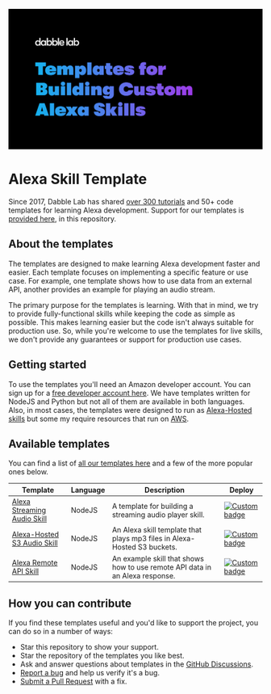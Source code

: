 ![Cover Image](./assets/cover.png)

# Alexa Skill Template

Since 2017, Dabble Lab has shared [over 300 tutorials](https://youtube.com/dabblelab) and 50+ code templates for learning Alexa development. Support for our templates is [provided here](https://github.com/dabblelab/alexa-skill-templates/discussions), in this repository. 

## About the templates

The templates are designed to make learning Alexa development faster and easier. Each template focuses on implementing a specific feature or use case. For example, one template shows how to use data from an external API, another provides an example for playing an audio stream. 

The primary purpose for the templates is learning. With that in mind, we try to provide fully-functional skills while keeping the code as simple as possible. This makes learning easier but the code isn't always suitable for production use. So, while you're welcome to use the templates for live skills, we don't provide any guarantees or support for production use cases.

## Getting started

To use the templates you'll need an Amazon developer account. You can sign up for a [free developer account here](https://developer.amazon.com). We have templates written for NodeJS and Python but not all of them are available in both languages. Also, in most cases, the templates were designed to run as [Alexa-Hosted skills](https://developer.amazon.com/en-US/docs/alexa/hosted-skills/build-a-skill-end-to-end-using-an-alexa-hosted-skill.html) but some my require resources that run on [AWS](https://aws.amazon.com).

## Available templates

You can find a list of [all our templates here](https://github.com/search?q=topic%3Aalexa-skill-template+org%3Adabblelab+fork%3Atrue) and a few of the more popular ones below.

| Template | Language | Description | Deploy |
| --- | --- | --- | --- |
| [Alexa Streaming Audio Skill](https://github.com/dabblelab/3-alexa-audio-streaming-example-skill) | NodeJS | A template for building a streaming audio player skill. |[![Custom badge](https://img.shields.io/endpoint?url=https://badges-shields-io-88j4y07yzimq.runkit.sh)](https://deploy.dabble.dev/deploy/v2/qepzx2lhu3)|
| [Alexa-Hosted S3 Audio Skill](https://github.com/dabblelab/alexa-hosted-s3-audio-example-skill) | NodeJS | An Alexa skill template that plays mp3 files in Alexa-Hosted S3 buckets. |[![Custom badge](https://img.shields.io/endpoint?url=https://badges-shields-io-88j4y07yzimq.runkit.sh)](https://deploy.dabble.dev/deploy/v2/yojf15ci7h)|
| [Alexa Remote API Skill](https://github.com/dabblelab/3-alexa-audio-streaming-example-skill) | NodeJS | An example skill that shows how to use remote API data in an Alexa response. |[![Custom badge](https://img.shields.io/endpoint?url=https://badges-shields-io-88j4y07yzimq.runkit.sh)](https://deploy.dabble.dev/deploy/v2/hegv314gqw)|


## How you can contribute

If you find these templates useful and you'd like to support the project, you can do so in a number of ways:

- Star this repository to show your support.
- Star the repository of the templates you like best.
- Ask and answer questions about templates in the [GitHub Discussions](https://github.com/dabblelab/alexa-skill-templates/discussions).
- [Report a bug](https://github.com/dabblelab/alexa-skill-templates/issues) and help us verify it's a bug.
- [Submit a Pull Request](https://github.com/dabblelab/alexa-skill-templates/pulls) with a fix.
